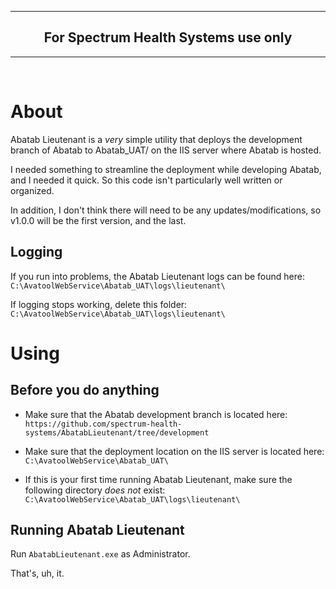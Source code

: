 ***

<div align="center">
  <h2>
    For Spectrum Health Systems use only
  </h2>
</div>

***

<br>

# About

Abatab Lieutenant is a *very* simple utility that deploys the development branch of Abatab to Abatab_UAT/ on the IIS server where Abatab is hosted.

I needed something to streamline the deployment while developing Abatab, and I needed it quick. So this code isn't particularly well written or organized.

In addition, I don't think there will need to be any updates/modifications, so v1.0.0 will be the first version, and the last.

## Logging

If you run into problems, the Abatab Lieutenant logs can be found here:  
`C:\AvatoolWebService\Abatab_UAT\logs\lieutenant\`

If logging stops working, delete this folder:  
`C:\AvatoolWebService\Abatab_UAT\logs\lieutenant\`

# Using

## Before you do anything

* Make sure that the Abatab development branch is located here:  
`https://github.com/spectrum-health-systems/AbatabLieutenant/tree/development`

* Make sure that the deployment location on the IIS server is located here:  
`C:\AvatoolWebService\Abatab_UAT\`

* If this is your first time running Abatab Lieutenant, make sure the following directory *does not* exist:  
`C:\AvatoolWebService\Abatab_UAT\logs\lieutenant\`

## Running Abatab Lieutenant

Run `AbatabLieutenant.exe` as Administrator.

That's, uh, it.

